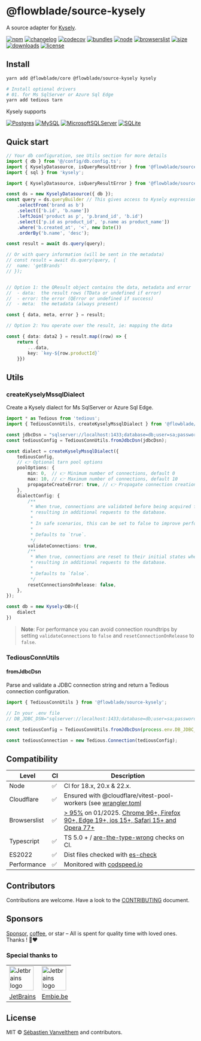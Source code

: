 # @flowblade/source-kysely

A source adapter for [Kysely](https://github.com/kysely-org/kysely).

[![npm](https://img.shields.io/npm/v/@flowblade/source-kysely?style=for-the-badge&label=Npm&labelColor=444&color=informational)](https://www.npmjs.com/package/@flowblade/source-kysely)
[![changelog](https://img.shields.io/static/v1?label=&message=changelog&logo=github&style=for-the-badge&labelColor=444&color=informational)](https://github.com/belgattitude/flowblade/blob/main/packages/source-kysely/CHANGELOG.md)
[![codecov](https://img.shields.io/codecov/c/github/belgattitude/flowblade?logo=codecov&label=Unit&flag=flowblade-source-kysely-unit&style=for-the-badge&labelColor=444)](https://app.codecov.io/gh/belgattitude/flowblade/tree/main/packages%2Fsource-kysely)
[![bundles](https://img.shields.io/static/v1?label=&message=cjs|esm@treeshake&logo=webpack&style=for-the-badge&labelColor=444&color=informational)](https://github.com/belgattitude/flowblade/blob/main/packages/source-kysely/.size-limit.cjs)
[![node](https://img.shields.io/static/v1?label=Node&message=18%2b&logo=node.js&style=for-the-badge&labelColor=444&color=informational)](#compatibility)
[![browserslist](https://img.shields.io/static/v1?label=Browser&message=%3E96%25&logo=googlechrome&style=for-the-badge&labelColor=444&color=informational)](#compatibility)
[![size](https://img.shields.io/bundlephobia/minzip/@flowblade/source-kysely@latest?label=Max&style=for-the-badge&labelColor=444&color=informational)](https://bundlephobia.com/package/@flowblade/source-kysely@latest)
[![downloads](https://img.shields.io/npm/dm/@flowblade/source-kysely?style=for-the-badge&labelColor=444)](https://www.npmjs.com/package/@flowblade/source-kysely)
[![license](https://img.shields.io/npm/l/@flowblade/source-kysely?style=for-the-badge&labelColor=444)](https://github.com/belgattitude/flowblade/blob/main/LICENSE)

## Install

```bash
yarn add @flowblade/core @flowblade/source-kysely kysely

# Install optional drivers
# 01. for Ms SqlServer or Azure Sql Edge
yarn add tedious tarn
```

Kysely supports

[![Postgres](https://img.shields.io/badge/postgres-%23316192.svg?style=flat&logo=postgresql&logoColor=white)](https://kysely.dev/docs/getting-started?dialect=postgresql)
[![MySQL](https://img.shields.io/badge/mysql-4479A1.svg?style=flat&logo=mysql&logoColor=white)](https://kysely.dev/docs/getting-started?dialect=mysql)
[![MicrosoftSQLServer](https://img.shields.io/badge/Microsoft%20SQL%20Server-CC2927?style=flat&logo=microsoft%20sql%20server&logoColor=white)](https://kysely.dev/docs/getting-started?dialect=mssql)
[![SQLite](https://img.shields.io/badge/sqlite-%2307405e.svg?style=flat&logo=sqlite&logoColor=white)](https://kysely.dev/docs/getting-started?dialect=sqlite)

## Quick start

```typescript
// Your db configuration, see Utils section for more details
import { db } from '@/config/db.config.ts'; 
import { KyselyDatasource, isQueryResultError } from '@flowblade/source-kysely';
import { sql } from 'kysely';

import { KyselyDatasource, isQueryResultError } from '@flowblade/source-kysely';

const ds = new KyselyDatasource({ db });
const query = ds.queryBuilder // This gives access to Kysely expression builder
    .selectFrom('brand as b')
    .select(['b.id', 'b.name'])
    .leftJoin('product as p', 'p.brand_id', 'b.id')
    .select(['p.id as product_id', 'p.name as product_name'])
    .where('b.created_at', '<', new Date())
    .orderBy('b.name', 'desc');

const result = await ds.query(query);

// Or with query information (will be sent in the metadata)
// const result = await ds.query(query, {
//  name: 'getBrands'
// });


// Option 1: the QResult object contains the data, metadata and error
//  - data:  the result rows (TData or undefined if error)
//  - error: the error (QError or undefined if success)
//  - meta:  the metadata (always present)

const { data, meta, error } = result;

// Option 2: You operate over the result, ie: mapping the data

const { data: data2 } = result.map((row) => {
    return {
        ...data,
        key: `key-${row.productId}`
    }})
```

## Utils

### createKyselyMssqlDialect

Create a Kysely dialect for Ms SqlServer or Azure Sql Edge.

```typescript
import * as Tedious from 'tedious';
import { TediousConnUtils, createKyselyMssqlDialect } from '@flowblade/source-kysely';

const jdbcDsn = "sqlserver://localhost:1433;database=db;user=sa;password=pwd;trustServerCertificate=true;encrypt=false";
const tediousConfig = TediousConnUtils.fromJdbcDsn(jdbcDsn);

const dialect = createKyselyMssqlDialect({
    tediousConfig,
    // 👉 Optional tarn pool options
    poolOptions: {
        min: 0,  // 👉 Minimum number of connections, default 0
        max: 10, // 👉 Maximum number of connections, default 10
        propagateCreateError: true, // 👉 Propagate connection creation errors, default false
    },
    dialectConfig: {
        /**
         * When true, connections are validated before being acquired from the pool,
         * resulting in additional requests to the database.
         *
         * In safe scenarios, this can be set to false to improve performance.
         *
         * Defaults to `true`.
         */
        validateConnections: true,
        /**
         * When true, connections are reset to their initial states when released back to the pool,
         * resulting in additional requests to the database.
         *
         * Defaults to `false`.
         */
        resetConnectionsOnRelease: false,
    },
});

const db = new Kysely<DB>({
    dialect
})
```

> **Note**: For performance you can avoid connection roundtrips by setting `validateConnections` to `false`
> and `resetConnectionOnRelease` to `false`. 

### TediousConnUtils

#### fromJdbcDsn

Parse and validate a JDBC connection string and return a Tedious connection configuration.

```typescript
import { TediousConnUtils } from '@flowblade/source-kysely';

// In your .env file
// DB_JDBC_DSN="sqlserver://localhost:1433;database=db;user=sa;password=pwd;trustServerCertificate=true;encrypt=false";

const tediousConfig = TediousConnUtils.fromJdbcDsn(process.env.DB_JDBC_DSN);

const tediousConnection = new Tedious.Connection(tediousConfig);
```

## Compatibility

| Level      | CI | Description                                                                                                                                                                                                                                                                                                                                                            |
|------------|----|------------------------------------------------------------------------------------------------------------------------------------------------------------------------------------------------------------------------------------------------------------------------------------------------------------------------------------------------------------------------|  
| Node       | ✅  | CI for 18.x, 20.x & 22.x.                                                                                                                                                                                                                                                                                                                                              |
| Cloudflare | ✅  | Ensured with @cloudflare/vitest-pool-workers (see [wrangler.toml](https://github.com/belgattitude/flowblade/blob/main/devtools/vitest/wrangler.toml)                                                                                                                                                                                                                   |
| Browserslist | ✅  | [> 95%](https://browserslist.dev/?q=ZGVmYXVsdHMsIGNocm9tZSA%2BPSA5NiwgZmlyZWZveCA%2BPSAxMDUsIGVkZ2UgPj0gMTEzLCBzYWZhcmkgPj0gMTUsIGlvcyA%2BPSAxNSwgb3BlcmEgPj0gMTAzLCBub3QgZGVhZA%3D%3D) on 01/2025. [Chrome 96+, Firefox 90+, Edge 19+, ios 15+, Safari 15+ and Opera 77+](https://github.com/belgattitude/flowblade/blob/main/packages/source-kysely/.browserslistrc) |
| Typescript | ✅  | TS 5.0 + / [are-the-type-wrong](https://github.com/arethetypeswrong/arethetypeswrong.github.io) checks on CI.                                                                                                                                                                                                                                                          |
| ES2022     | ✅  | Dist files checked with [es-check](https://github.com/yowainwright/es-check)                                                                                                                                                                                                                                                                                           |
| Performance| ✅  | Monitored with [codspeed.io](https://codspeed.io/belgattitude/flowblade)                                                                                                                                                                                                                                                                                               |



## Contributors

Contributions are welcome. Have a look to the [CONTRIBUTING](https://github.com/belgattitude/flowblade/blob/main/CONTRIBUTING.md) document.

## Sponsors

[Sponsor](<[sponsorship](https://github.com/sponsors/belgattitude)>), [coffee](<(https://ko-fi.com/belgattitude)>),
or star – All is spent for quality time with loved ones. Thanks ! 🙏❤️

### Special thanks to

<table>
  <tr>
    <td>
      <a href="https://www.jetbrains.com/?ref=belgattitude" target="_blank">
         <img width="65" src="https://asset.brandfetch.io/idarKiKkI-/id53SttZhi.jpeg" alt="Jetbrains logo" />
      </a>
    </td>
    <td>
      <a href="https://www.embie.be/?ref=belgattitude" target="_blank">
        <img width="65" src="https://avatars.githubusercontent.com/u/98402122?s=200&v=4" alt="Jetbrains logo" />    
      </a>
    </td>
  </tr>
  <tr>
    <td align="center">
      <a href="https://www.jetbrains.com/?ref=belgattitude" target="_blank">JetBrains</a>
    </td>
    <td align="center">
      <a href="https://www.embie.be/?ref=belgattitude" target="_blank">Embie.be</a>
    </td>
   </tr>
</table>

## License

MIT © [Sébastien Vanvelthem](https://github.com/belgattitude) and contributors.
